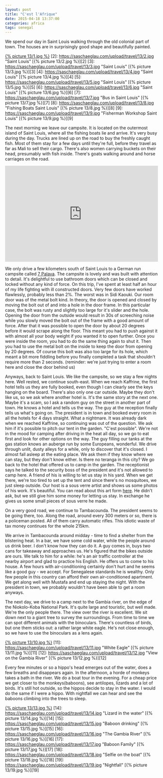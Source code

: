 ```yaml
---
layout: post
title: "C'est l'Afrique"
date: 2015-04-18 13:37:00
categories: africa
tags: senegal
---
```

We spend our day in Saint Louis walking through the old colonial part of town.
The houses are in surprisingly good shape and beautifully painted.

[1]: https://saschaeglau.com/upload/travel/13/1.jpg "Fishing Boats in Saint Louis"
[{% picture 13/1.jpg %}][1]
[2]: https://saschaeglau.com/upload/travel/13/2.jpg "Saint Louis"
[{% picture 13/2.jpg %}][2]
[3]: https://saschaeglau.com/upload/travel/13/3.jpg "Saint Louis"
[{% picture 13/3.jpg %}][3]
[4]: https://saschaeglau.com/upload/travel/13/4.jpg "Saint Louis"
[{% picture 13/4.jpg %}][4]
[5]: https://saschaeglau.com/upload/travel/13/5.jpg "Saint Louis"
[{% picture 13/5.jpg %}][5]
[6]: https://saschaeglau.com/upload/travel/13/6.jpg "Saint Louis"
[{% picture 13/6.jpg %}][6]
[7]: https://saschaeglau.com/upload/travel/13/7.jpg "Bus in Saint Louis"
[{% picture 13/7.jpg %}][7]
[8]: https://saschaeglau.com/upload/travel/13/8.jpg "Fishing Boats Saint Louis"
[{% picture 13/8.jpg %}][8]
[9]: https://saschaeglau.com/upload/travel/13/9.jpg "Fisherman Workshop Saint Louis"
[{% picture 13/9.jpg %}][9]

The next morning we leave our campsite.
It is located on the outermost island of Saint Louis, where all the fishing boats lie and arrive.
It's very busy during the day.
Trucks are lined up on the road to buy the freshly caught fish.
Most of them stay for a few days until they're full, before they travel as far as Mali to sell their cargo.
There's also women carrying buckets on their head, presumably with fish inside.
There's goats walking around and horse carriages on the road.

<iframe width="100%" height="315" src="https://www.youtube.com/embed/MZfdDu_bwLw" frameborder="0" allowfullscreen></iframe>


We only drive a few kilometers south of Saint Louis to a German run campsite called [7 Palava](http://7palava.com).
The campsite is lovely and was built with attention to detail.
It's delightful to use bathroom doors which can be closed and locked without any kind of force.
On this trip, I've spent at least half an hour of my life fighting with ill constructed doors.
Very few doors have worked flawlessly, probably less than 2%.
The worst was in Sidi Kaouki.
Our room door was of the metal bolt kind.
In theory, the door is opened and closed by moving the bolt out of and into a hole in the door frame.
In this particular case, the bolt was rusty and slightly too large for it's slider and the hole.
Opening the door from the outside would result in 30s of screeching noise while you slowly moved the bolt out of the frame with a good amount of force.
After that it was possible to open the door by about 20 degrees before it would scrape along the floor.
This meant you had to push against it with almost all your body weight if you wanted it to open further.
Once you were inside the room, you had to do the same thing again to shut it.
Then you had to use the metal bolt on the inside to keep the door from opening by 20 degrees.
Of course this bolt was also too large for its hole, which meant a bit more fiddling before you finally completed a task that shouldn't require more than 2 seconds.
(reminder: we're just trying to enter a room here and close the door behind us)

Anyways, back to Saint Louis.
We like the campsite, so we stay a few nights here.
Well rested, we continue south-east.
When we reach Kaffrine, the first hotel tells us they are fully booked, even though I can clearly see the keys hanging on the board.
There's also only one car outside.
Maybe they don't like us, so we ask where another hotel is.
It's the same story at the next one.
Maybe it's a scam, so I ask a random guy on the street in another part of town.
He knows a hotel and tells us the way.
The guy at the reception finally tells us what's going on.
The president is in town and booked every room in all the hotels for 4 days straight.
What a nightmare.
It was already dark when we reached Kaffrine, so continuing was out of the question.
We ask him if it's possible to pitch our tent in the garden.
"C'est possible".
We're not in the mood for camping after driving in the heat all day, so we go to eat first and look for other options on the way.
The guy filling our tanks at the gas station knows an auberge run by some Europeans, wonderful.
We drive through unlit, dusty alleys for a while, only to discover that it's closed.
I almost fall asleep at the eating place.
We ask them if they know where we can stay, but they don't know either.
Is there no teranga in this city?
We go back to the hotel that offered us to camp in the garden.
The receptionist says he talked to the security boss of the president and it's not allowed to camp here.
A friend of his is willing to let us stay in his yard.
When we get there, we're too tired to set up the tent and since there's no mosquitoes, we just sleep outside.
Our host is a sous verre artist and shows us some photos of his work.
It's beautiful. You can read about this art form [here](http://www.au-senegal.com/les-peintures-sous-verre-art-populaire-du-senegal,066.html?lang=fr).
He didn't ask, but we still give him some money for letting us stay.
In exchange he gives us some small pieces of sous verre he made.

On a very good road, we continue to Tambacounda.
The president seems to be going there, too.
Along the road, around every 300 meters or so, there is a policeman posted.
All of them carry automatic rifles.
This idiotic waste of tax money continues for the whole 215km.

We arrive in Tambacounda around midday - time to find a shelter from the blistering heat.
In a bar, we have some cold water, while the people around us drink beer.
I don't know how they can do it.
A guy comes in, buys two cans for takeaway and approaches us.
He's figured that the bikes outside are ours.
We talk to him for a while: he's an air traffic controller at the nearby airport and glad to practice his English.
He offers us to come to his house.
A few hours with air-conditioning certainly don't hurt and he seems like a good guy - we accept.
For Senegalese standards he is wealthy.
Only few people in this country can afford their own air-conditioned apartment.
We get along well with Mustafa and end up staying the night.
With the president in town, we probably wouldn't have been able to get a room anyways.

The next day, we drive to a camp next to the Gambia river, on the edge of the Niokolo-Koba National Park.
It's quite large and touristic, but well made.
We're the only people there.
The view over the river is excellent.
We sit down next to a giant tree to survey the surroundings.
From time to time we can spot different animals with the binoculars.
There's countless of birds, but one them sticks out: a rather large white eagle.
He's not close enough, so we have to use the binoculars as a lens again.

[10]: https://saschaeglau.com/upload/travel/13/10.jpg "Gambia River"
[{% picture 13/10.jpg %}][10]
[11]: https://saschaeglau.com/upload/travel/13/11.jpg "White Eagle"
[{% picture 13/11.jpg %}][11]
[12]: https://saschaeglau.com/upload/travel/13/12.jpg "View on the Gambia River"
[{% picture 13/12.jpg %}][12]

Every few minutes or so a hippo's head emerges out of the water, does a few breaths and disappears again.
In the afternoon, a horde of monkeys takes a bath in the river.
We do a boat tour in the evening.
For a cheap price we get closer to the monkeys(baboons), see antilopes, lizards and a lot of birds.
It's still hot outside, so the hippos decide to stay in the water.
I would do the same if I were a hippo.
With nightfall we can hear and see the baboons climbing into the trees to sleep.

[13]: https://saschaeglau.com/upload/travel/13/13.jpg "Gazelle"
[{% picture 13/13.jpg %}][13]
[14]: https://saschaeglau.com/upload/travel/13/14.jpg "Lizard in the water"
[{% picture 13/14.jpg %}][14]
[15]: https://saschaeglau.com/upload/travel/13/15.jpg "Baboon drinking"
[{% picture 13/15.jpg %}][15]
[16]: https://saschaeglau.com/upload/travel/13/16.jpg "The Gambia River"
[{% picture 13/16.jpg %}][16]
[17]: https://saschaeglau.com/upload/travel/13/17.jpg "Baboon Family"
[{% picture 13/17.jpg %}][17]
[18]: https://saschaeglau.com/upload/travel/13/18.jpg "Selfie on the boat"
[{% picture 13/18.jpg %}][18]
[19]: https://saschaeglau.com/upload/travel/13/19.jpg "Nightfall"
[{% picture 13/19.jpg %}][19]
